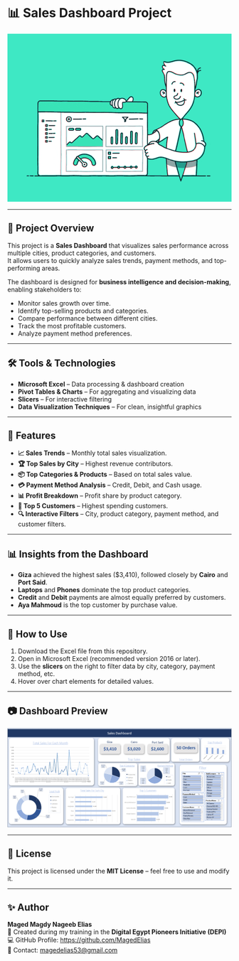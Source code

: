 # 📊 Sales Dashboard Project

<p align="center">
  <img src="ReadmeGif.gif" alt="Animated Data Analysis Dashboard" width="550">
</p>

---

## 📌 Project Overview
This project is a **Sales Dashboard** that visualizes sales performance across multiple cities, product categories, and customers.  
It allows users to quickly analyze sales trends, payment methods, and top-performing areas.

The dashboard is designed for **business intelligence and decision-making**, enabling stakeholders to:
- Monitor sales growth over time.
- Identify top-selling products and categories.
- Compare performance between different cities.
- Track the most profitable customers.
- Analyze payment method preferences.

---

## 🛠 Tools & Technologies
- **Microsoft Excel** – Data processing & dashboard creation
- **Pivot Tables & Charts** – For aggregating and visualizing data
- **Slicers** – For interactive filtering
- **Data Visualization Techniques** – For clean, insightful graphics

---

## 📂 Features
- **📈 Sales Trends** – Monthly total sales visualization.
- **🏆 Top Sales by City** – Highest revenue contributors.
- **📦 Top Categories & Products** – Based on total sales value.
- **💳 Payment Method Analysis** – Credit, Debit, and Cash usage.
- **📊 Profit Breakdown** – Profit share by product category.
- **🎯 Top 5 Customers** – Highest spending customers.
- **🔍 Interactive Filters** – City, product category, payment method, and customer filters.

---

## 📊 Insights from the Dashboard
- **Giza** achieved the highest sales ($3,410), followed closely by **Cairo** and **Port Said**.
- **Laptops** and **Phones** dominate the top product categories.
- **Credit** and **Debit** payments are almost equally preferred by customers.
- **Aya Mahmoud** is the top customer by purchase value.

---

## 🚀 How to Use
1. Download the Excel file from this repository.
2. Open in Microsoft Excel (recommended version 2016 or later).
3. Use the **slicers** on the right to filter data by city, category, payment method, etc.
4. Hover over chart elements for detailed values.

---

## 📷 Dashboard Preview
<p align="center">
  <img src="Dashboard.png" alt="Sales Dashboard Preview" width="900">
</p>

---

## 📜 License
This project is licensed under the **MIT License** – feel free to use and modify it.

---

## ✨ Author
**Maged Magdy Nageeb Elias**  
📍 Created during my training in the **Digital Egypt Pioneers Initiative (DEPI)**  
💻 GitHub Profile: https://github.com/MagedElias  
📧 Contact: magedelias53@gmail.com
